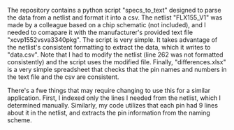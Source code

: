 The repository contains a python script "specs_to_text" designed to parse the data from a netlist and format it into a csv.
The netlist "FLX155_V1" was made by a colleague based on a chip schematic (not included), and I needed to comapare it with the manufacturer's provided text file "xcvp1552vsva3340pkg".
The script is very simple. It takes advantage of the netlist's consistent formatting to extract the data, which it writes to "data.csv". Note that I had to modify the netlist (line 262 was not formatted consistently) and the script uses the modified file. 
Finally, "differences.xlsx" is a very simple spreadsheet that checks that the pin names and numbers in the text file and the csv are consistent.

There's a fwe things that may require changing to use this for a similar application. First, I indexed only the lines I needed from the netlist, which I determined manually. Similarly, my code utilizes that each pin had 9 lines about it in the netlist, and extracts the pin information from the naming scheme.
